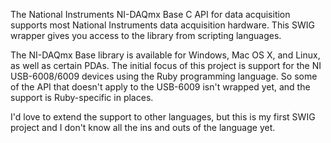 The National Instruments NI-DAQmx Base C API for data acquisition supports most National Instruments data acquisition hardware. This SWIG wrapper gives you access to the library from scripting languages.

The NI-DAQmx Base library is available for Windows, Mac OS X, and Linux, as well as certain PDAs. The initial focus of this project is support for the NI USB-6008/6009 devices using the Ruby programming language. So some of the API that doesn't apply to the USB-6009 isn't wrapped yet, and the support is Ruby-specific in places.

I'd love to extend the support to other languages, but this is my first SWIG project and I don't know all the ins and outs of the language yet.